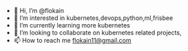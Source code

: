 - 👋 Hi, I’m @flokain
- 👀 I’m interested in kubernetes,devops,python,ml,frisbee
- 🌱 I’m currently learning more kubernetes
- 💞️ I’m looking to collaborate on kubernetes related projects, 
- 📫 How to reach me flokain11@gmail.com

<!---
flokain/flokain is a ✨ special ✨ repository because its `README.md` (this file) appears on your GitHub profile.
You can click the Preview link to take a look at your changes.
--->

